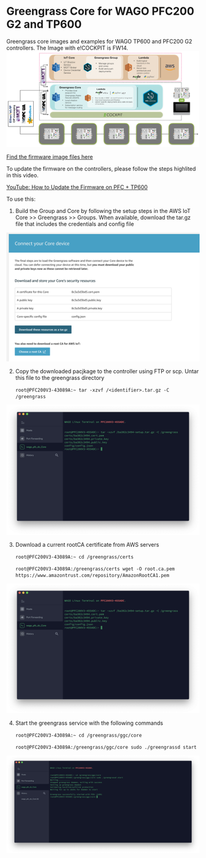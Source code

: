 [1]: https://www.dropbox.com/sh/agx15xqa4kw8kwb/AAAELJxQZjbPbZTgWzb74xiza?dl=0
[2]: https://www.youtube.com/watch?v=6CxdrmHIIMo

# Greengrass Core for WAGO PFC200 G2 and TP600

Greengrass core images and examples for WAGO TP600 and PFC200 G2 controllers.
The Image with e!COCKPIT is FW14.
![Image of GGC creation](./images/image1.png)

[Find the firmware image files here][1]

To update the firmware on the controllers, please follow the steps highlited in this video.

[YouTube: How to Update the Firmware on PFC + TP600][2]

To use this:

1. Build the Group and Core by following the setup steps in the AWS IoT Core >> Greengrass >> Groups.  When available, download the tar.gz file that includes the credentials and config file

![Image of GGC creation](./images/image2.png)

2. Copy the downloaded pacjkage to the controller using FTP or scp.  Untar this file to the greengrass directory
    
    `root@PFC200V3-43089A:~ tar -xzvf /<identifier>.tar.gz -C /greengrass`

![Extract the credentials and config to the /greengrass directory](./images/image3.png)

3. Download a current rootCA certificate from AWS servers
    
    `root@PFC200V3-43089A:~ cd /greengrass/certs`
    
    `root@PFC200V3-43089A:/greengrass/certs wget -O root.ca.pem https://www.amazontrust.com/repository/AmazonRootCA1.pem`

![Image of GGC creation](./images/image3.png)

4. Start the greengrass service with the following commands
    
    `root@PFC200V3-43089A:~ cd /greengrass/ggc/core`
    
    `root@PFC200V3-43089A:/greengrass/ggc/core sudo ./greengrassd start`

![Image of GGC creation](./images/image5.png)
